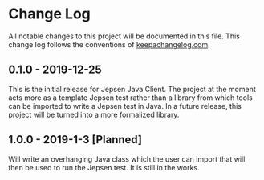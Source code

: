 # Change Log
All notable changes to this project will be documented in this file. This change log follows the conventions of [keepachangelog.com](http://keepachangelog.com/).

## 0.1.0 - 2019-12-25

This is the initial release for Jepsen Java Client. The project at the moment acts more as a template Jepsen test rather than a library from which tools can be imported to write a Jepsen test in Java. In a future release, this project will be turned into a more formalized library.

## 1.0.0 - 2019-1-3 [Planned]

Will write an overhanging Java class which the user can import that will then be used to run the Jepsen test. It is still in the works.
